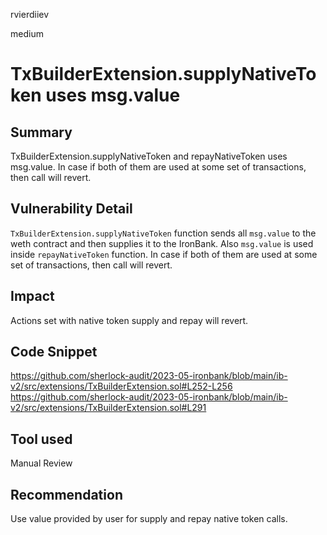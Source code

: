 rvierdiiev

medium

# TxBuilderExtension.supplyNativeToken uses msg.value

## Summary
TxBuilderExtension.supplyNativeToken and repayNativeToken uses msg.value. In case if both of them are used at some set of transactions, then call will revert.
## Vulnerability Detail
`TxBuilderExtension.supplyNativeToken` function sends all `msg.value` to the weth contract and then supplies it to the IronBank. Also `msg.value`  is used inside `repayNativeToken` function. In case if both of them are used at some set of transactions, then call will revert.
## Impact
Actions set with native token supply and repay will revert.
## Code Snippet
https://github.com/sherlock-audit/2023-05-ironbank/blob/main/ib-v2/src/extensions/TxBuilderExtension.sol#L252-L256
https://github.com/sherlock-audit/2023-05-ironbank/blob/main/ib-v2/src/extensions/TxBuilderExtension.sol#L291
## Tool used

Manual Review

## Recommendation
Use value provided by user for supply and repay native token calls.